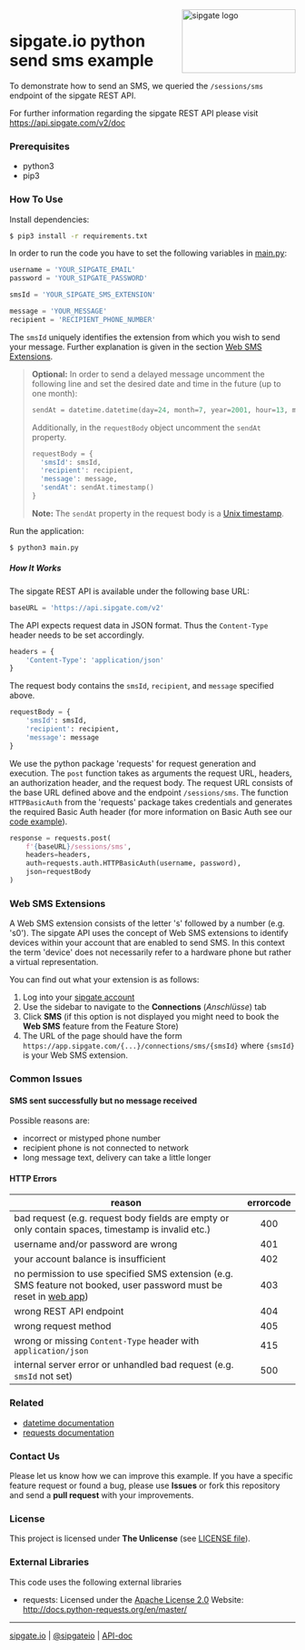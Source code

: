 <img src="https://www.sipgatedesign.com/wp-content/uploads/wort-bildmarke_positiv_2x.jpg" alt="sipgate logo" title="sipgate" align="right" height="112" width="200"/>

# sipgate.io python send sms example

To demonstrate how to send an SMS, we queried the `/sessions/sms` endpoint of the sipgate REST API.

For further information regarding the sipgate REST API please visit https://api.sipgate.com/v2/doc

### Prerequisites

- python3
- pip3

### How To Use

Install dependencies:

```bash
$ pip3 install -r requirements.txt
```

In order to run the code you have to set the following variables in [main.py](./main.py):

```python
username = 'YOUR_SIPGATE_EMAIL'
password = 'YOUR_SIPGATE_PASSWORD'

smsId = 'YOUR_SIPGATE_SMS_EXTENSION'

message = 'YOUR_MESSAGE'
recipient = 'RECIPIENT_PHONE_NUMBER'
```

The `smsId` uniquely identifies the extension from which you wish to send your message. Further explanation is given in the section [Web SMS Extensions](#web-sms-extensions).

> **Optional:**
> In order to send a delayed message uncomment the following line and set the desired date and time in the future (up to one month):
>
> ```python
> sendAt = datetime.datetime(day=24, month=7, year=2001, hour=13, minute=37)
> ```
>
> Additionally, in the `requestBody` object uncomment the `sendAt` property.
>
> ```python
> requestBody = {
> 	'smsId': smsId,
> 	'recipient': recipient,
> 	'message': message,
> 	'sendAt': sendAt.timestamp()
> }
> ```
>
> **Note:** The `sendAt` property in the request body is a [Unix timestamp](https://www.unixtimestamp.com/).

Run the application:

```bash
$ python3 main.py
```

##### How It Works

The sipgate REST API is available under the following base URL:

```python
baseURL = 'https://api.sipgate.com/v2'
```

The API expects request data in JSON format. Thus the `Content-Type` header needs to be set accordingly.

```python
headers = {
	'Content-Type': 'application/json'
}
```

The request body contains the `smsId`, `recipient`, and `message` specified above.

```python
requestBody = {
	'smsId': smsId,
	'recipient': recipient,
	'message': message
}
```

We use the python package 'requests' for request generation and execution. The `post` function takes as arguments the request URL, headers, an authorization header, and the request body. The request URL consists of the base URL defined above and the endpoint `/sessions/sms`. The function `HTTPBasicAuth` from the 'requests' package takes credentials and generates the required Basic Auth header (for more information on Basic Auth see our [code example](https://github.com/sipgate/sipgateio-basicauth-python)).

```python
response = requests.post(
	f'{baseURL}/sessions/sms',
	headers=headers,
	auth=requests.auth.HTTPBasicAuth(username, password),
	json=requestBody
)
```

### Web SMS Extensions

A Web SMS extension consists of the letter 's' followed by a number (e.g. 's0'). The sipgate API uses the concept of Web SMS extensions to identify devices within your account that are enabled to send SMS. In this context the term 'device' does not necessarily refer to a hardware phone but rather a virtual representation.

You can find out what your extension is as follows:

1. Log into your [sipgate account](https://app.sipgate.com/connections/sms)
2. Use the sidebar to navigate to the **Connections** (_Anschlüsse_) tab
3. Click **SMS** (if this option is not displayed you might need to book the **Web SMS** feature from the Feature Store)
4. The URL of the page should have the form `https://app.sipgate.com/{...}/connections/sms/{smsId}` where `{smsId}` is your Web SMS extension.

### Common Issues

#### SMS sent successfully but no message received

Possible reasons are:

- incorrect or mistyped phone number
- recipient phone is not connected to network
- long message text, delivery can take a little longer

#### HTTP Errors

| reason                                                                                                                                              | errorcode |
| --------------------------------------------------------------------------------------------------------------------------------------------------- | :-------: |
| bad request (e.g. request body fields are empty or only contain spaces, timestamp is invalid etc.)                                                  |    400    |
| username and/or password are wrong                                                                                                                  |    401    |
| your account balance is insufficient                                                                                                                |    402    |
| no permission to use specified SMS extension (e.g. SMS feature not booked, user password must be reset in [web app](https://app.sipgate.com/login)) |    403    |
| wrong REST API endpoint                                                                                                                             |    404    |
| wrong request method                                                                                                                                |    405    |
| wrong or missing `Content-Type` header with `application/json`                                                                                      |    415    |
| internal server error or unhandled bad request (e.g. `smsId` not set)                                                                               |    500    |

### Related

- [datetime documentation](https://docs.python.org/3/library/datetime.html)
- [requests documentation](http://docs.python-requests.org/en/master/)

### Contact Us

Please let us know how we can improve this example.
If you have a specific feature request or found a bug, please use **Issues** or fork this repository and send a **pull request** with your improvements.

### License

This project is licensed under **The Unlicense** (see [LICENSE file](./LICENSE)).

### External Libraries

This code uses the following external libraries

- requests:
  Licensed under the [Apache License 2.0](https://www.apache.org/licenses/LICENSE-2.0)
  Website: http://docs.python-requests.org/en/master/

---

[sipgate.io](https://www.sipgate.io) | [@sipgateio](https://twitter.com/sipgateio) | [API-doc](https://api.sipgate.com/v2/doc)
